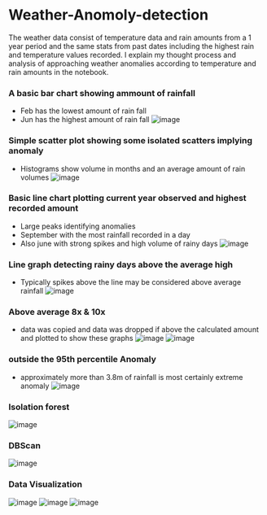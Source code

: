 # Weather-Anomoly-detection
The weather data consist of temperature data and rain amounts from a 1 year period and the same 
stats from past dates including the highest rain and temperature values recorded.
I explain my thought process and analysis of approaching weather anomalies according to temperature and rain amounts in the notebook.

### A basic bar chart showing ammount of rainfall
* Feb has the lowest amount of rain fall
* Jun has the highest amount of rain fall
![image](https://user-images.githubusercontent.com/65574434/194699951-e07aff95-ffcc-4bce-825f-36314f069c18.png)

### Simple scatter plot showing some isolated scatters implying anomaly
* Histograms show volume in months and an average amount of rain volumes
![image](https://user-images.githubusercontent.com/65574434/194699977-834ab5a4-8390-4ec5-b960-4e13faa42937.png)

### Basic line chart plotting current year observed and highest recorded amount
* Large peaks identifying anomalies
* September with the most rainfall recorded in a day
* Also june with strong spikes and high volume of rainy days
![image](https://user-images.githubusercontent.com/65574434/194699971-6b8dfd52-a162-435d-b965-87872b3c611b.png)

### Line graph detecting rainy days above the average high
* Typically spikes above the line may be considered above average rainfall
![image](https://user-images.githubusercontent.com/65574434/194700319-5723b10b-f574-4abc-993f-46a7471d0b64.png)

### Above average 8x & 10x
* data was copied and data was dropped if above the calculated amount and plotted to show these graphs 
![image](https://user-images.githubusercontent.com/65574434/194700478-91455869-c203-40e7-9704-eba4da9ee3b7.png)
![image](https://user-images.githubusercontent.com/65574434/194700483-0550f28b-bf85-45bc-9f21-7584a224f12f.png)

### outside the 95th percentile Anomaly  
* approximately more than 3.8m of rainfall is most certainly extreme anomaly
![image](https://user-images.githubusercontent.com/65574434/194700606-987201bb-d66b-4dfa-93a7-6d711e75b4c1.png)

### Isolation forest
![image](https://user-images.githubusercontent.com/65574434/194700756-67f759f2-8499-4a0a-b5e5-9d42c762316d.png)

### DBScan
![image](https://user-images.githubusercontent.com/65574434/194700818-94e86dda-aa86-4163-816a-88386fa4d3b4.png)

### Data Visualization
![image](https://user-images.githubusercontent.com/65574434/194700855-919cac4a-61d0-4c61-9e4b-7be5495e5bcb.png)
![image](https://user-images.githubusercontent.com/65574434/194700864-83a957ec-c32a-42e9-81e3-289542e55a56.png)
![image](https://user-images.githubusercontent.com/65574434/194700869-07930c62-0225-4e75-b7de-58c760f1e0ee.png)




